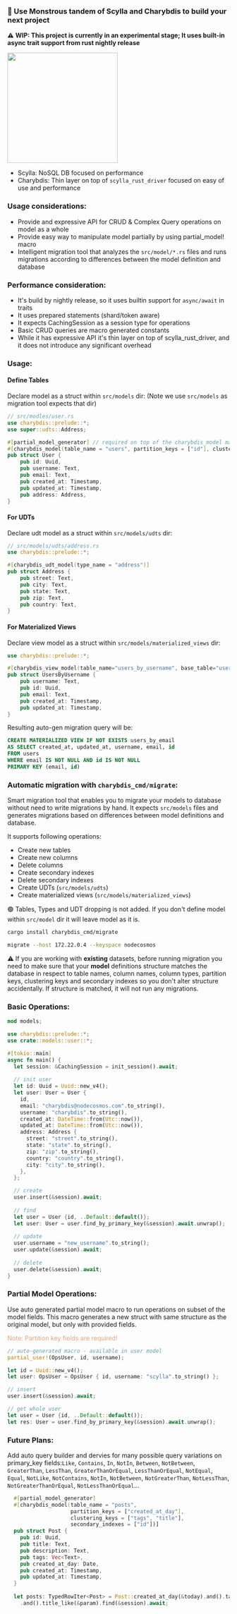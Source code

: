 ### 👾 Use Monstrous tandem of Scylla and Charybdis to build your next project
⚠️ **WIP: This project is currently in an experimental stage; It uses built-in async trait support from rust nightly release**

<img src="https://www.scylladb.com/wp-content/uploads/scylla-opensource-1.png" height="250">

* Scylla: NoSQL DB focused on performance
* Charybdis: Thin layer  on top of `scylla_rust_driver` focused on easy of use and performance

### Usage considerations:
- Provide and expressive API for CRUD & Complex Query operations on model as a whole
- Provide easy way to manipulate model partially by using partial_model! macro
- Intelligent migration tool that analyzes the `src/model/*.rs` files and runs migrations according to differences between the model definition and database

### Performance consideration:
- It's build by nightly release, so it uses builtin support for `async/await` in traits
- It uses prepared statements (shard/token aware)
- It expects CachingSession as a session type for operations
- Basic CRUD queries are macro generated constants
- While it has expressive API it's thin layer on top of scylla_rust_driver, and it does not introduce any significant overhead

### Usage:

#### Define Tables
Declare model as a struct within `src/models` dir: (Note we use `src/models` as migration tool expects that dir)
```rust
// src/modles/user.rs
use charybdis::prelude::*;
use super::udts::Address;

#[partial_model_generator] // required on top of the charybdis_model macro
#[charybdis_model(table_name = "users", partition_keys = ["id"], clustering_keys = [], secondary_indexes = [])]
pub struct User {
    pub id: Uuid,
    pub username: Text,
    pub email: Text,
    pub created_at: Timestamp,
    pub updated_at: Timestamp,
    pub address: Address,
}
```

#### For UDTs
Declare udt model as a struct within `src/models/udts` dir:
```rust
// src/models/udts/address.rs
use charybdis::prelude::*;

#[charybdis_udt_model(type_name = "address")]
pub struct Address {
    pub street: Text,
    pub city: Text,
    pub state: Text,
    pub zip: Text,
    pub country: Text,
}
```
#### For Materialized Views
Declare view model as a struct within `src/models/materialized_views` dir:

```rust
use charybdis::prelude::*;

#[charybdis_view_model(table_name="users_by_username", base_table="users", partition_keys=["username"], clustering_keys=["id"])]
pub struct UsersByUsername {
    pub username: Text,
    pub id: Uuid,
    pub email: Text,
    pub created_at: Timestamp,
    pub updated_at: Timestamp,
}
```
Resulting auto-gen migration query will be:
```sql
CREATE MATERIALIZED VIEW IF NOT EXISTS users_by_email
AS SELECT created_at, updated_at, username, email, id
FROM users
WHERE email IS NOT NULL AND id IS NOT NULL
PRIMARY KEY (email, id)
  ```

### Automatic migration with `charybdis_cmd/migrate`:
Smart migration tool that enables you to migrate your models to database without need to write migrations by hand.
It expects `src/models` files and generates migrations based on differences between model definitions and database.

It supports following operations:
- Create new tables
- Create new columns
- Delete columns
- Create secondary indexes
- Delete secondary indexes
- Create UDTs (`src/models/udts`)
- Create materialized views (`src/models/materialized_views`)

🟢 Tables, Types and UDT dropping is not added. If you don't define model within `src/model` dir it will leave 
model as it is.
```bash
cargo install charybdis_cmd/migrate

migrate --host 172.22.0.4 --keyspace nodecosmos
```
⚠️ If you are working with **existing** datasets, before running migration you need to make sure that your **model** definitions structure
matches the database in respect to table names, column names, column types, partition keys, clustering keys
and secondary indexes so you don't alter structure accidentally. If structure is matched, it will not run any migrations.

### Basic Operations:

```rust
mod models;

use charybdis::prelude::*;
use crate::models::user::*;

#[tokio::main]
async fn main() {
  let session: &CachingSession = init_session().await;
  
  // init user
  let id: Uuid = Uuid::new_v4();
  let user: User = User {
    id,
    email: "charybdis@nodecosmos.com".to_string(),
    username: "charybdis".to_string(),
    created_at: DateTime::from(Utc::now()),
    updated_at: DateTime::from(Utc::now()),
    address: Address {
      street: "street".to_string(),
      state: "state".to_string(),
      zip: "zip".to_string(),
      country: "country".to_string(),
      city: "city".to_string(),
    },
  };

  // create
  user.insert(&session).await;
  
  // find
  let user = User {id, ..Default::default()};
  let user: User = user.find_by_primary_key(&session).await.unwrap();
  
  // update
  user.username = "new_username".to_string();
  user.update(&session).await;
  
  // delete
  user.delete(&session).await;
}

```
### Partial Model Operations:
Use auto generated partial model macro to run operations on subset of the model fields.
This macro generates a new struct with same structure as the original model, but only with provided fields.

<p style="color: #e4a47c">
Note: Partition key fields are required!
</p>

```rust
// auto-generated macro - available in user model
partial_user!(OpsUser, id, username);

let id = Uuid::new_v4();
let user: OpsUser = OpsUser { id, username: "scylla".to_string() };

// insert
user.insert(&session).await;

// get whole user
let user = User {id, ..Default::default()};
let res: User = user.find_by_primary_key(&session).await.unwrap();
```


### Future Plans:
 Add auto query builder and dervies for many possible query variations on primary_key fields:`Like`, `Contains`, `In`, `NotIn`, `Between`, `NotBetween`, `GreaterThan`, `LessThan`, `GreaterThanOrEqual`, `LessThanOrEqual`, `NotEqual`, `Equal`, `NotLike`, `NotContains`, `NotIn`, `NotBetween`, `NotGreaterThan`, `NotLessThan`, `NotGreaterThanOrEqual`, `NotLessThanOrEqual`...
  ```rust 
    #[partial_model_generator]
    #[charybdis_model(table_name = "posts", 
                      partition_keys = ["created_at_day"], 
                      clustering_keys = ["tags", "title"],
                      secondary_indexes = ["id"])]
    pub struct Post {
      pub id: Uuid,
      pub title: Text,
      pub description: Text,
      pub tags: Vec<Text>,
      pub created_at_day: Date,
      pub created_at: Timestamp,
      pub updated_at: Timestamp,
    }
    
    let posts: TypedRowIter<Post> = Post::created_at_day(&today).and().tags_contains(&tag)
      .and().title_like(&param).find(&session).await;
  ```
